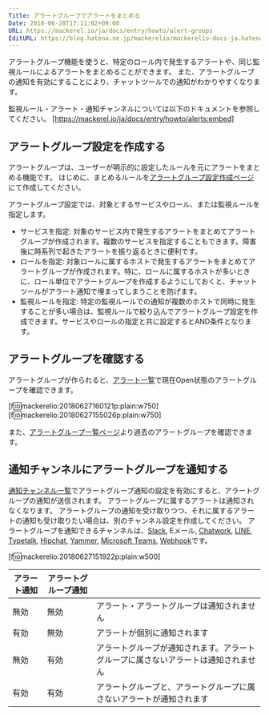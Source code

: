 ```yaml
---
Title: アラートグループでアラートをまとめる
Date: 2018-06-28T17:11:02+09:00
URL: https://mackerel.io/ja/docs/entry/howto/alert-groups
EditURL: https://blog.hatena.ne.jp/mackerelio/mackerelio-docs-ja.hatenablog.mackerel.io/atom/entry/17391345971658196778
---
```


アラートグループ機能を使うと、特定のロール内で発生するアラートや、同じ監視ルールによるアラートをまとめることができます。
また、アラートグループの通知を有効にすることにより、チャットツールでの通知がわかりやすくなります。


監視ルール・アラート・通知チャンネルについては以下のドキュメントを参照してください。
[https://mackerel.io/ja/docs/entry/howto/alerts:embed]


## アラートグループ設定を作成する
アラートグループは、ユーザーが明示的に設定したルールを元にアラートをまとめる機能です。
はじめに、まとめるルールを[アラートグループ設定作成ページ](https://mackerel.io/my/alert-group-settings/-/create)にて作成してください。

アラートグループ設定では、対象とするサービスやロール、または監視ルールを指定します。

- サービスを指定: 対象のサービス内で発生するアラートをまとめてアラートグループが作成されます。複数のサービスを指定することもできます。障害後に時系列で起きたアラートを振り返るときに便利です。
- ロールを指定: 対象ロールに属するホストで発生するアラートをまとめてアラートグループが作成されます。特に、ロールに属するホストが多いときに、ロール単位でアラートグループを作成するようにしておくと、チャットツールがアラート通知で埋まってしまうことを防げます。
- 監視ルールを指定: 特定の監視ルールでの通知が複数のホストで同時に発生することが多い場合は、監視ルールで絞り込んでアラートグループ設定を作成できます。サービスやロールの指定と共に設定するとAND条件となります。

## アラートグループを確認する
アラートグループが作られると、[アラート一覧](https://mackerel.io/my/alerts)で現在Open状態のアラートグループを確認できます。

[f:id:mackerelio:20180627160121p:plain:w750]
[f:id:mackerelio:20180627155026p:plain:w750]

また、[アラートグループ一覧ページ](https://mackerel.io/my/alert-groups)より過去のアラートグループを確認できます。

## 通知チャンネルにアラートグループを通知する
[通知チャンネル一覧](https://mackerel.io/my/channels)でアラートグループ通知の設定を有効にすると、アラートグループの通知が送信されます。
アラートグループに属するアラートは通知されなくなります。
アラートグループの通知を受け取りつつ、それに属するアラートの通知も受け取りたい場合は、別のチャンネル設定を作成してください。
アラートグループを通知できるチャンネルは、[Slack](https://mackerel.io/ja/docs/entry/howto/alerts/slack), Eメール, [Chatwork](https://mackerel.io/ja/docs/entry/howto/alerts/chatwork), [LINE](https://mackerel.io/ja/docs/entry/howto/alerts/line), [Typetalk](https://mackerel.io/ja/docs/entry/howto/alerts/typetalk), [Hipchat](https://mackerel.io/ja/docs/entry/howto/alerts/hipchat), [Yammer](https://mackerel.io/ja/docs/entry/howto/alerts/yammer), [Microsoft Teams](https://mackerel.io/ja/docs/entry/howto/alerts/microsoft-teams), [Webhook](https://mackerel.io/ja/docs/entry/howto/alerts/webhook)です。

[f:id:mackerelio:20180627151922p:plain:w500]

| アラート通知 | アラートグループ通知 |                                                                                    |
| ------------ | -------------------- | ---------------------------------------------------------------------------------- |
| 無効         | 無効                 | アラート・アラートグループは通知されません                                         |
| 有効         | 無効                 | アラートが個別に通知されます                                                       |
| 無効         | 有効                 | アラートグループが通知されます。アラートグループに属さないアラートは通知されません |
| 有効         | 有効                 | アラートグループと、アラートグループに属さないアラートが通知されます               |

